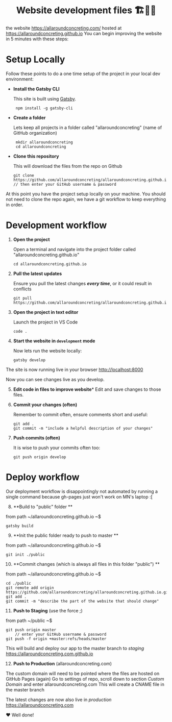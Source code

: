 <h1 align="center">
  Website development files 🏗️🚀🌐
  <div></div>
</h1>


the website https://allaroundconcreting.com/ hosted at https://allaroundconcreting.github.io
You can begin improving the website in 5 minutes with these steps:


# Setup Locally
Follow these points to do a one time setup of the project in your local dev environment:

- **Install the Gatsby CLI**

   This site is built using <a href="https://gatsbyjs.org">Gatsby</a>. 
   ```shell
    npm install -g gatsby-cli
   ```


- **Create a folder**

    Lets keep all projects in a folder called "allaroundconcreting" (name of GitHub organization)
   ```shell
    mkdir allaroundconcreting
    cd allaroundconcreting

   ```

- **Clone this repository**
   
   This will download the files from the repo on Github
   ```shell
   git clone https://github.com/allaroundconcreting/allaroundconcreting.github.io.git
   // then enter your GitHub username & password
   ```

At this point you have the project setup locally on your machine. You should not need to clone the repo again, we have a git workflow to keep everything in order.

# Development workflow

1. **Open the project**
   
   Open a terminal and navigate into the project folder called "allaroundconcreting.github.io"
   ```shell
   cd allaroundconcreting.github.io
   ```

2. **Pull the latest updates**
   
   Ensure you pull the latest changes **_every time_**, or it could result in conflicts 
   ```shell
   git pull https://github.com/allaroundconcreting/allaroundconcreting.github.io.git
   ```

3. **Open the project in text editor**
   
   Launch the project in VS Code
   ```shell
   code .
   ```

4. **Start the website in `development` mode**
   
   Now lets run the website locally:
   ```shell
   gatsby develop
   ```

The site is now running live in your browser <a href="http://localhost:8000">http://localhost:8000</a> 

Now you can see changes live as you develop. 

5. **Edit code in files to improve website*** 
Edit and save changes to those files.

6. **Commit your changes (often)**

   Remember to commit often, ensure comments short and useful:
   ```shell
   git add .
   git commit -m "include a helpful description of your changes"
   ```

7. **Push commits (often)**

   It is wise to push your commits often too:
   ```shell
   git push origin develop

   ```

# Deploy workflow
Our deployment workflow is disappointingly not automated by running a single command because gh-pages just won't work on MN's laptop :[ 

8. **Build to "public" folder **

from path ~/allaroundconcreting.github.io ~$
   ```shell
   gatsby build 

   ```

9. **Init the public folder ready to push to master **

from path ~/allaroundconcreting.github.io ~$
   ```shell
   git init ./public 

   ```

10. **Commit changes (which is always all files in this folder "public") **

from path ~/allaroundconcreting.github.io ~$
   ```shell
   cd ./public
   git remote add origin https://github.com/allaroundconcreting/allaroundconcreting.github.io.git
   git add .
   git commit -m "describe the part of the website that should change"

   ```

11. **Push to Staging** (use the force ;)

from path ~/public ~$
   ```shell
   git push origin master
       // enter your GitHub username & password
   git push -f origin +master:refs/heads/master

   ```

This will build and deploy our app to the master branch to _staging_ https://allaroundconcreting.com.github.io

12. **Push to Production** (allaroundconcreting.com)

The custom domain will need to be pointed where the files are hosted on GitHub Pages (again)
Go to settings of repo, scroll down to section *Custom Domain* and enter allaroundconcreting.com
This will create a CNAME file in the master branch

The latest changes are now also live in _production_ https://allaroundconcreting.com 

❤️ Well done!